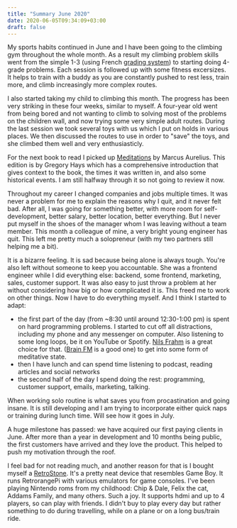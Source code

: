 ```yaml
---
title: "Summary June 2020"
date: 2020-06-05T09:34:09+03:00
draft: false
---
```

My sports habits continued in June and I have been going to the climbing gym throughout the whole month. As a result
my climbing problem skills went from the simple 1-3 (using French [grading system](https://www.guidedolomiti.com/en/rock-climbing-grades/))
to starting doing 4-grade problems. Each session is followed up with some fitness excersizes. It helps to train with
a buddy as you are constantly pushed to rest less, train more, and climb increasingly more complex routes.

I also started taking my child to climbing this month. The progress has been very striking in these four weeks, similar
to myself. A four-year old went from being bored and not wanting to climb to solving most of the problems on the children
wall, and now trying some very simple adult routes. During the last session we took several toys with us which I put
on holds in various places. We then discussed the routes to use in order to "save" the toys, and she climbed them well
and very enthusiasticly.

For the next book to read I picked up [Meditations](https://en.wikipedia.org/wiki/Meditations) by Marcus Aurelius. This
edition is by Gregory Hays which has a comprehensive introduction that gives context to the book, the times it was
written in, and also some historical events. I am still halfway through it so not going to review it now.

Throughout my career I changed companies and jobs multiple times. It was never a problem for me to explain the reasons
why I quit, and it never felt bad. After all, I was going for something better, with more room for self-development,
better salary, better location, better everything. But I never put myself in the shoes of the manager whom I was leaving
without a team member. This month a colleague of mine, a very bright young engineer has quit. This left me pretty much
a solopreneur (with my two partners still helping me a bit).

It is a bizarre feeling. It is sad because being alone is always tough. You're also left without someone to keep you
accountable. She was a frontend engineer while I did everything else: backend, some frontend, marketing, sales,
customer support. It was also easy to just throw a problem at her without considering how big or how complicated it is.
This freed me to work on other things. Now I have to do everything myself. And I think I started to adapt:

- the first part of the day (from ~8:30 until around 12:30-1:00 pm) is spent on hard programming problems. I started to
cut off all distractions, including my phone and any messenger on computer. Also listening to some long loops, be it on
YouTube or Spotify. [Nils Frahm](https://www.youtube.com/watch?v=izhGLGPmvIU) is a great choice for that.
([Brain FM](https://en.wikipedia.org/wiki/Meditations) is a good one) to get into some form of meditative state.
- then I have lunch and can spend time listening to podcast, reading articles and social networks
- the second half of the day I spend doing the rest: programming, customer support, emails, marketing, talking.

When working solo routine is what saves you from procastination and going insane. It is still developing and I am trying
to incorporate either quick naps or training during lunch time. Will see how it goes in July.

A huge milestone has passed: we have acquired our first paying clients in June. After more than a year in development
and 10 months being public, the first customers have arrived and they love the product. This helped to push my motivation
through the roof.

I feel bad for not reading much, and another reason for that is I bought myself a [RetroStone](https://www.8bcraft.com/retrostone2/).
It's a pretty neat device that resembles Game Boy. It runs RetrorangePi with various emulators for game consoles. I've
been playing Nintendo roms from my childhood: Chip & Dale, Felix the cat, Addams Family, and many others. Such a joy.
It supports hdmi and up to 4 players, so can play with friends. I didn't buy to play every day but rather something
to do during travelling, while on a plane or on a long bus/train ride.
